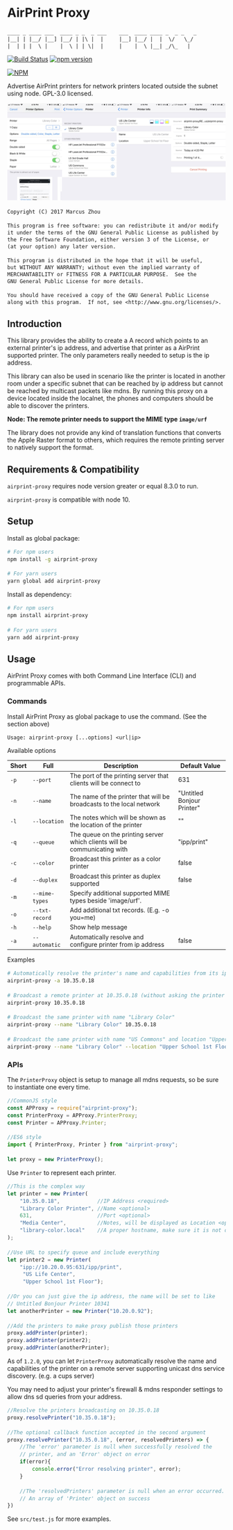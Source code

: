 AirPrint Proxy
==============

```
____ _ ____ ___  ____ _ _  _ ___    ___  ____ ____ _  _ _   _ 
|__| | |__/ |__] |__/ | |\ |  |     |__] |__/ |  |  \/   \_/  
|  | | |  \ |    |  \ | | \|  |     |    |  \ |__| _/\_   |
```

[![Build Status](https://travis-ci.org/SuperMarcus/airprint-proxy.svg?branch=master)](https://travis-ci.org/SuperMarcus/airprint-proxy)
[![npm version](https://badge.fury.io/js/airprint-proxy.svg)](https://badge.fury.io/js/airprint-proxy)

[![NPM](https://nodei.co/npm/airprint-proxy.png)](https://nodei.co/npm/airprint-proxy/)

Advertise AirPrint printers for network printers located outside the
subnet using node. GPL-3.0 licensed.

![It's Working!](its_working_screenshot.jpg)

    Copyright (C) 2017 Marcus Zhou
    
    This program is free software: you can redistribute it and/or modify
    it under the terms of the GNU General Public License as published by
    the Free Software Foundation, either version 3 of the License, or
    (at your option) any later version.
    
    This program is distributed in the hope that it will be useful,
    but WITHOUT ANY WARRANTY; without even the implied warranty of
    MERCHANTABILITY or FITNESS FOR A PARTICULAR PURPOSE.  See the
    GNU General Public License for more details.
    
    You should have received a copy of the GNU General Public License
    along with this program.  If not, see <http://www.gnu.org/licenses/>.

## Introduction

This library provides the ability to create a A record which points to
an external printer's ip address, and advertise that printer as a
AirPrint supported printer. The only parameters really needed to setup
is the ip address.

This library can also be used in scenario like the printer is located
in another room under a specific subnet that can be reached by ip address
but cannot be reached by multicast packets like mdns. By running this
proxy on a device located inside the localnet, the phones and computers
should be able to discover the printers.

**Node: The remote printer needs to support the MIME type `image/urf`**

The library does not provide any kind of translation functions that
converts the Apple Raster format to others, which requires the remote
printing server to natively support the format.

## Requirements & Compatibility

`airprint-proxy` requires node version greater or equal 8.3.0 to run.

`airprint-proxy` is compatible with node 10.

## Setup

Install as global package:
```sh
# For npm users
npm install -g airprint-proxy

# For yarn users
yarn global add airprint-proxy
```

Install as dependency:

```sh
# For npm users
npm install airprint-proxy

# For yarn users
yarn add airprint-proxy
```

## Usage

AirPrint Proxy comes with both Command Line Interface (CLI)
and programmable APIs.

### Commands

Install AirPrint Proxy as global package to use the command.
(See the section above)

```
Usage: airprint-proxy [...options] <url|ip>
```

Available options

| Short | Full           | Description                                                               | Default Value              |
| ----- | -------------- | ------------------------------------------------------------------------- | -------------------------- |
| `-p`  | `--port`       | The port of the printing server that clients will be connect to           | 631                        |
| `-n`  | `--name`       | The name of the printer that will be broadcasts to the local network      | "Untitled Bonjour Printer" |
| `-l`  | `--location`   | The notes which will be shown as the location of the printer              | ""                         |
| `-q`  | `--queue`      | The queue on the printing server which clients will be communicating with | "ipp/print"                |
| `-c`  | `--color`      | Broadcast this printer as a color printer                                 | false                      |
| `-d`  | `--duplex`     | Broadcast this printer as duplex supported                                | false                      |
| `-m`  | `--mime-types` | Specify additional supported MIME types beside 'image/urf'.               |                            |
| `-o`  | `--txt-record` | Add additional txt records. (E.g. -o you=me)                              |                            |
| `-h`  | `--help`       | Show help message                                                         |                            |
| `-a`  | `--automatic`  | Automatically resolve and configure printer from ip address               | false                      |

Examples

```sh
# Automatically resolve the printer's name and capabilities from its ip address
airprint-proxy -a 10.35.0.18

# Broadcast a remote printer at 10.35.0.18 (without asking the printer what it can do)
airprint-proxy 10.35.0.18

# Broadcast the same printer with name "Library Color"
airprint-proxy --name "Library Color" 10.35.0.18

# Broadcast the same printer with name "US Commons" and location "Upper School 1st Floor"
airprint-proxy --name "Library Color" --location "Upper School 1st Floor" 10.35.0.18
```

### APIs

The `PrinterProxy` object is setup to manage all mdns requests, so be
sure to instantiate one every time.

```JavaScript
//CommonJS style
const APProxy = require("airprint-proxy");
const PrinterProxy = APProxy.PrinterProxy;
const Printer = APProxy.Printer;

//ES6 style
import { PrinterProxy, Printer } from "airprint-proxy";

let proxy = new PrinterProxy();
```

Use `Printer` to represent each printer.

```JavaScript
//This is the complex way
let printer = new Printer(
    "10.35.0.18",            //IP Address <required>
    "Library Color Printer", //Name <optional>
    631,                     //Port <optional>
    "Media Center",          //Notes, will be displayed as Location <optional>
    "library-color.local"    //A proper hostname, make sure it is not duplicated <optional>
);

//Use URL to specify queue and include everything
let printer2 = new Printer(
    "ipp://10.20.0.95:631/ipp/print",
     "US Life Center",
     "Upper School 1st Floor");

//Or you can just give the ip address, the name will be set to like
// Untitled Bonjour Printer 10341
let anotherPrinter = new Printer("10.20.0.92");

//Add the printers to make proxy publish those printers
proxy.addPrinter(printer);
proxy.addPrinter(printer2);
proxy.addPrinter(anotherPrinter);
```

As of `1.2.0`, you can let `PrinterProxy` automatically resolve the name and capabilities of the
printer on a remote server supporting unicast dns service discovery. (e.g. a cups server)

You may need to adjust your printer's firewall & mdns responder settings to allow dns sd queries
from your address.

```JavaScript
//Resolve the printers broadcasting on 10.35.0.18
proxy.resolvePrinter("10.35.0.18");

//The optional callback function accepted in the second argument
proxy.resolvePrinter("10.35.0.18", (error, resolvedPrinters) => {
    //The 'error' parameter is null when successfully resolved the
    // printer, and an 'Error' object on error
    if(error){
        console.error("Error resolving printer", error);
    }
    
    //The 'resolvedPrinters' parameter is null when an error occurred.
    // An array of 'Printer' object on success
})
```

See `src/test.js` for more examples.
